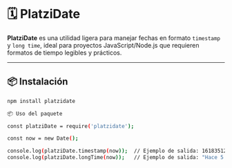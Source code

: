 # 🗓️ PlatziDate

**PlatziDate** es una utilidad ligera para manejar fechas en formato `timestamp` y `long time`, ideal para proyectos JavaScript/Node.js que requieren formatos de tiempo legibles y prácticos.

---

## 📦 Instalación

```bash
npm install platzidate

📦 Uso del paquete

const platziDate = require('platzidate');

const now = new Date();

console.log(platziDate.timestamp(now));  // Ejemplo de salida: 1618351234
console.log(platziDate.longTime(now));   // Ejemplo de salida: "Hace 5 minutos"
